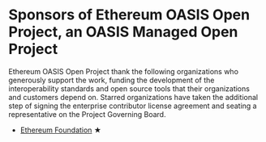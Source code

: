 
# Sponsors of Ethereum OASIS Open Project, an OASIS Managed Open Project

Ethereum OASIS Open Project thank the following organizations who generously support the work, funding the development of the interoperability standards and open source tools that their organizations and customers depend on. Starred organizations have taken the additional step of signing the enterprise contributor license agreement and seating a representative on the Project Governing Board. 

- [Ethereum Foundation](https://ethereum.org/foundation/) &bigstar; 
